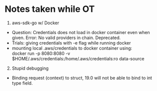 # Notes taken while OT

1. aws-sdk-go w/ Docker

- Question: Credentials does not load in docker container even when given. Error: No valid providers in chain. Deprecated.
- Trials: giving credentials with -e flag while running docker
- mounting local .aws/credentials to docker container using: <br/>
  docker run -p 8080:8080 -v \$HOME/.aws/credentials:/home/.aws/credentials:ro data-source

2. Stupid debugging

- Binding request (context) to struct, 19.0 will not be able to bind to int type field.
